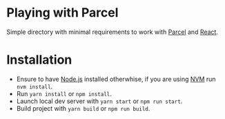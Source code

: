 # Playing with Parcel

Simple directory with minimal requirements to work with [Parcel](https://parceljs.org) and [React](https://reactjs.org).

# Installation

* Ensure to have [Node.js](https://nodejs.org) installed otherwhise, if you are using [NVM](https://github.com/creationix/nvm) run `nvm install`.
* Run `yarn install` or `npm install`.
* Launch local dev server with `yarn start` or `npm run start`.
* Build project with `yarn build` or `npm run build`.


